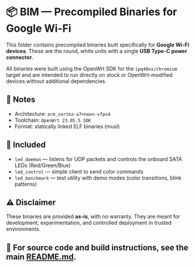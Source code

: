 # 📦 BIM — Precompiled Binaries for Google Wi-Fi

This folder contains precompiled binaries built specifically for **Google Wi-Fi devices**. These are the round, white units with a single **USB Type-C power connector**.

All binaries were built using the OpenWrt SDK for the `ipq40xx/chromium` target and are intended to run directly on stock or OpenWrt-modified devices without additional dependencies.

## 🔧 Notes

- Architecture: `arm_cortex-a7+neon-vfpv4`
- Toolchain: `OpenWrt 23.05.5 SDK`
- Format: statically linked ELF binaries (musl)

## 📂 Included

- `led_daemon` — listens for UDP packets and controls the onboard SATA LEDs (Red/Green/Blue)
- `led_control` — simple client to send color commands
- `led_benchmark` — test utility with demo modes (color transitions, blink patterns)

## ⚠️ Disclaimer

These binaries are provided **as-is**, with no warranty. They are meant for development, experimentation, and controlled deployment in trusted environments.

## 📎 For source code and build instructions, see the main [README.md](../README.md).
